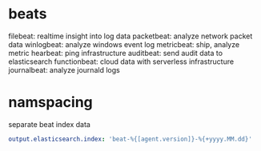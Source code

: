 # beats
filebeat: realtime insight into log data
packetbeat: analyze network packet data
winlogbeat: analyze windows event log
metricbeat: ship, analyze metric
hearbeat: ping infrastructure
auditbeat: send audit data to elasticsearch
functionbeat: cloud data with serverless infrastructure
journalbeat: analyze journald logs


# namspacing
separate beat index data
```yaml
output.elasticsearch.index: 'beat-%{[agent.version]}-%{+yyyy.MM.dd}'
```






















